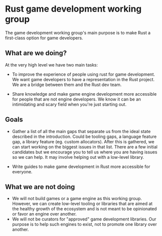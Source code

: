 # Rust game development working group

The game development working group's main purpose is to make Rust a first-class option for game developers.

## What are we doing?

At the very high level we have two main tasks:

* To improve the experience of people using rust for game development. 
We want game developers to have a representation in the Rust project.
We are a bridge between them and the Rust dev team.

* Share knowledge and make game engine development more accessible for people that are not engine developers. We know it can be an intimidating and scary field when you're just starting out.

## Goals

* Gather a list of all the main gaps that separate us from the ideal state described in the introduction. Could be tooling gaps, a language feature gap, a library feature (eg. custom allocators). After this is gathered, we can start working on the biggest issues in that list. There are a few initial candidates but we encourage you to tell us where you are having issues so we can help. It may involve helping out with a low-level library.

* Write guides to make game development in Rust more accessible for everyone.

## What we are not doing

* We will not build games or a game engine as this working group. However, we can create low-level tooling or libraries that are aimed at the healthy growth of the ecosystem and is not meant to be opinionated or favor an engine over another.
* We will not be curators for "approved" game development libraries. Our purpose is to help such engines to exist, not to promote one library over another.
